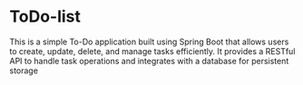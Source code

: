 # ToDo-list
This is a simple To-Do application built using Spring Boot that allows users to create, update, delete, and manage tasks efficiently. It provides a RESTful API to handle task operations and integrates with a database for persistent storage
